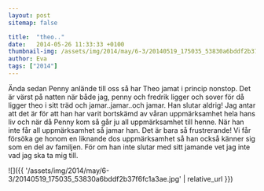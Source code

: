 ```yaml
---
layout: post
sitemap: false

title:  "theo.."
date:   2014-05-26 11:33:33 +0100
thumbnail-img: /assets/img/2014/may/6-3/20140519_175035_53830a6bddf2b37f6fc1a3ae.jpg
author: Eva
tags: ["2014"]
---
```


Ända sedan Penny anlände till oss så har Theo jamat i princip nonstop. Det är värst på natten när både jag, penny och fredrik ligger och sover för då ligger theo i sitt träd och jamar..jamar..och jamar. Han slutar aldrig! Jag antar att det är för att han har varit bortskämd av våran uppmärksamhet hela hans liv och när då Penny kom så går ju all uppmärksamhet till henne. När han inte får all uppmärksamhet så jamar han. Det är bara så frustrerande! Vi får försöka ge honom en liknande dos uppmärksamhet så han också känner sig som en del av familjen. För om han inte slutar med sitt jamande vet jag inte vad jag ska ta mig till.

![]({{ '/assets/img/2014/may/6-3/20140519_175035_53830a6bddf2b37f6fc1a3ae.jpg'  | relative_url }})

